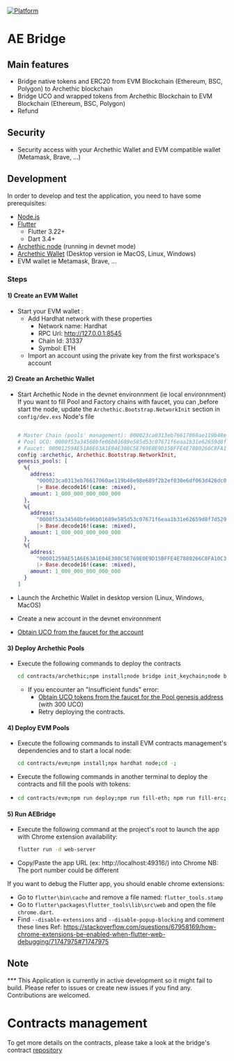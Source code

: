 [![Platform](https://img.shields.io/badge/Platform-Flutter-02569B?logo=flutter)](https://flutter.dev)

# AE Bridge

## Main features
- Bridge native tokens and ERC20 from EVM Blockchain (Ethereum, BSC, Polygon) to Archethic blockchain
- Bridge UCO and wrapped tokens from Archethic Blockchain to EVM Blockchain (Ethereum, BSC, Polygon)
- Refund

## Security
- Security access with your Archethic Wallet and EVM compatible wallet (Metamask, Brave, ...)

## Development

In order to develop and test the application, you need to have some prerequisites:

- [Node.js](https://nodejs.org/)
- [Flutter](https://flutter.dev/)
  - Flutter 3.22+
  - Dart 3.4+
- [Archethic node](https://github.com/archethic-foundation/archethic-node#running-a-node-for-development-purpose) (running in devnet mode)
- [Archethic Wallet](https://github.com/archethic-foundation/archethic-wallet) (Desktop version ie MacOS, Linux, Windows)
- EVM wallet ie Metamask, Brave, ...

### Steps

#### 1) Create an EVM Wallet
  - Start your EVM wallet :
    - Add Hardhat network with these properties
      - Network name: Hardhat
      - RPC Url: http://127.0.0.1:8545
      - Chain Id: 31337
      - Symbol: ETH
    - Import an account using the private key from the first workspace's account 
  
#### 2) Create an Archethic Wallet
  - Start Archethic Node in the devnet environnment (ie local environnment)
    If you want to fill Pool and Factory chains with faucet, you can ,before start the node, update the `Archethic.Bootstrap.NetworkInit` section in `config/dev.exs` Node's file
    ```elixir

    # Master Chain (pools' management): 000023ca0313eb76617060ae119b48e98e689f2b2ef030e6df063d426dc0b00f4428
    # Pool UCO: 0000f53a34560bfe06b01689e585d53c07671f6eaa1b31e62659d8f7d5292f066941
    # Faucet: 00001259AE51A6E63A1E04E308C5E769E0E9D15BFFE4E7880266C8FA10C3ADD7B7A2
    config :archethic, Archethic.Bootstrap.NetworkInit,
    genesis_pools: [
      %{
        address:
          "000023ca0313eb76617060ae119b48e98e689f2b2ef030e6df063d426dc0b00f4428"
          |> Base.decode16!(case: :mixed),
        amount: 1_000_000_000_000_000
      },
      %{
        address:
          "0000f53a34560bfe06b01689e585d53c07671f6eaa1b31e62659d8f7d5292f066941"
          |> Base.decode16!(case: :mixed),
        amount: 1_000_000_000_000_000
      },
      %{
        address:
          "00001259AE51A6E63A1E04E308C5E769E0E9D15BFFE4E7880266C8FA10C3ADD7B7A2"
          |> Base.decode16!(case: :mixed),
        amount: 1_000_000_000_000_000
      }
    ]  
    ```

  - Launch the Archethic Wallet in desktop version (Linux, Windows, MacOS)
  - Create a new account in the devnet environnment
  - [Obtain UCO from the faucet for the account](http://localhost:4000/faucet)
  
#### 3) Deploy Archethic Pools
  - Execute the following commands to deploy the contracts
    ```bash
    cd contracts/archethic;npm install;node bridge init_keychain;node bridge deploy_factory;node bridge deploy_pool --token UCO;node bridge deploy_pool --token aeETH;cd -
    ```
    - If you encounter an "Insufficient funds" error:
      - [Obtain UCO tokens from the faucet for the Pool genesis address](http://localhost:4000/faucet) (with 300 UCO)
      - Retry deploying the contracts.

#### 4) Deploy EVM Pools
  - Execute the following commands to install EVM contracts management's dependencies and to start a local node:

    ```bash
    cd contracts/evm;npm install;npx hardhat node;cd -;
    ```
  
  - Execute the following commands in another terminal to deploy the contracts and fill the pools with tokens:
- 
    ```bash
    cd contracts/evm;npm run deploy;npm run fill-eth; npm run fill-erc;cd -;
    ```
#### 5) Run AEBridge
  - Execute the following command at the project's root to launch the app with Chrome extension availability:
    ```bash
    flutter run -d web-server 
    ```  
  - Copy/Paste the app URL (ex: http://localhost:49316/) into Chrome 
  NB: The port number could be different

If you want to debug the Flutter app, you should enable chrome extensions:
  - Go to `flutter\bin\cache` and remove a file named: `flutter_tools.stamp`
  - Go to `flutter\packages\flutter_tools\lib\src\web` and open the file `chrome.dart`.
  - Find `--disable-extensions` and `--disable-popup-blocking` and comment these lines
Ref: https://stackoverflow.com/questions/67958169/how-chrome-extensions-be-enabled-when-flutter-web-debugging/71747975#71747975

## Note

*** This Application is currently in active development so it might fail to build. Please refer to issues or create new issues if you find any. Contributions are welcomed.

# Contracts management

To get more details on the contracts, please take a look at the bridge's contract [repository](https://github.com/archethic-foundation/bridge-contracts)
